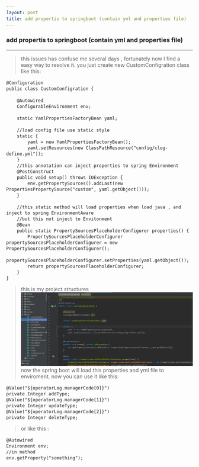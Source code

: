 ```yaml
---
layout: post
title: add propertis to springboot (contain yml and properties file)
---
```

### add propertis to springboot (contain yml and properties file)
---
> this issues has confuse me several days , fortunately now I find a easy way to  resolve it.
> you just create new CustomConfigration class like this:

```
@Configuration
public class CustomConfigration {

    @Autowired
    ConfigurableEnvironment env;

    static YamlPropertiesFactoryBean yaml;

    //load config file use static style
    static {
        yaml = new YamlPropertiesFactoryBean();
        yaml.setResources(new ClassPathResource("config/clog-define.yml"));
    }
    //this annotation can inject properties to spring Environment
    @PostConstruct
    public void setup() throws IOException {
        env.getPropertySources().addLast(new PropertiesPropertySource("custom", yaml.getObject()));
    }

    //this static method will load properties when load java , and inject to spring EnvironmentAware 
    //but this not inject to Envitonment
    @Bean
    public static PropertySourcesPlaceholderConfigurer properties() {
        PropertySourcesPlaceholderConfigurer propertySourcesPlaceholderConfigurer = new PropertySourcesPlaceholderConfigurer();
        propertySourcesPlaceholderConfigurer.setProperties(yaml.getObject());
        return propertySourcesPlaceholderConfigurer;
    }
}
```

> this is my project structures
> ![image help](images/projectstructures.png)
> now the spring boot will load this properties and yml file to enviroment.
> now you can use it like this:

```
@Value("${operatorLog.managerCode[0]}")
private Integer addType;
@Value("${operatorLog.managerCode[1]}")
private Integer updateType;
@Value("${operatorLog.managerCode[2]}")
private Integer deleteType;
```

> or like this :

```
@Autowired
Environment env;
//in method
env.getProperty("something");
```